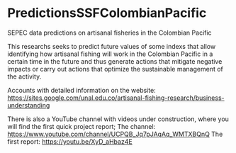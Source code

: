 # PredictionsSSFColombianPacific
SEPEC data predictions on artisanal fisheries in the Colombian Pacific

This researchs  seeks to predict future values of some indexs that allow identifying how artisanal fishing will work in the Colombian Pacific in a certain time in the future and thus generate actions that mitigate negative impacts or carry out actions that optimize the sustainable management of the activity.

Accounts with detailed information on the website: https://sites.google.com/unal.edu.co/artisanal-fishing-research/business-understanding

There is also a YouTube channel with videos under construction, where you will find the first quick project report; 
The channel: https://www.youtube.com/channel/UCPQB_Jq7pJAqAq_WMTXBQnQ
The first report: https://youtu.be/XyD_aHbaz4E
